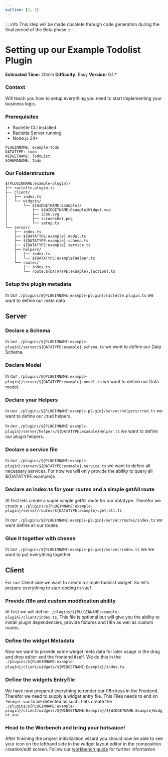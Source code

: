 ```yaml
---
outline: [2, 3]
---
```


<!--@include: ../wip.md-->

::: info
This step will be made obsolete through code generation during the final period of the Beta phase
::::

# Setting up our Example Todolist Plugin

**Estimated Time:** 20min
**Difficulty:** Easy
**Version:** 0.1.\*

### Context

Will teach you how to setup everything you need to start implementing your business logic.

### Prerequisites

- Raclette CLI installed
- Raclette Server running
- Node.js 24+

```variables
PLUGINNAME: example-todo
DATATYPE: todo
WIDGETNAME: TodoList
SCHEMANAME: Todo
```

### Our Folderstructure

```
${PLUGINNAME:example-plugin}/
├── raclette.plugin.ts
├── client/
│   ├── index.ts
│   └── widgets/
│       └── ${WIDGETNAME:Example}/
│           ├── ${WIDGETNAME:Example}Widget.vue
│           ├── icon.svg
│           ├── screenshot.png
│           └── setup.ts
└── server/
    ├── index.ts
    ├── ${DATATYPE:example}.model.ts
    ├── ${DATATYPE:example}.schema.ts
    ├── ${DATATYPE:example}.service.ts
    ├── helpers/
    │   ├── index.ts
    │   └── ${DATATYPE:example}Helper.ts
    └── routes/
        ├── index.ts
        └── route.${DATATYPE:example}.[action].ts

```

### Setup the plugin metadata

In our `./plugins/${PLUGINNAME:example-plugin}/raclette.plugin.ts` we want to define our meta data

<!--@include: ../cooking-steps/server/plugin/raclette.plugin.md-->

## Server

### Declare a Schema

In our `./plugins/${PLUGINNAME:example-plugin}/server/${DATATYPE:example}.schema.ts` we want to define our Data Schema.

<!--@include: ../cooking-steps/server/plugin/schema.md-->

### Declare Model

In our `./plugins/${PLUGINNAME:example-plugin}/server/${DATATYPE:example}.model.ts` we want to define our Data model.

<!--@include: ../cooking-steps/server/plugin/model.md-->

### Declare your Helpers

In our `./plugins/${PLUGINNAME:example-plugin}/server/helpers/crud.ts` we want to define our crud helpers.

<!--@include: ../cooking-steps/server/plugin/helpers/crud.md-->

In our `./plugins/${PLUGINNAME:example-plugin}/server/helpers/${DATATYPE:example}Helper.ts` we want to define our plugin helpers.

<!--@include: ../cooking-steps/server/plugin/helpers/pluginHelper.md-->

### Declare a service file

In our `./plugins/${PLUGINNAME:example-plugin}/server/${DATATYPE:example}.service.ts` we want to define all necessary services. For now we will only provide the ability to query all ${DATATYPE:example}s

<!--@include: ../cooking-steps/server/plugin/service.md{
BUSINESSLOGIC: |
  async _read${SCHEMANAME:Example}s(
      fastify: PluginFastifyInstance,
      filter: Record<string, any> = { isDeleted: false },
      options: QueryOptions = {},
    ): Promise<${SCHEMANAME:Example}Type[]> {
      filter = { isDeleted: false, ...filter }

      try {
        // Start building the query
        let query = this.${DATATYPE:example}Model.find(filter)

        // Apply pagination if provided
        if (options.limit !== undefined) {
          query = query.limit(options.limit)
        }
        if (options.offset !== undefined) {
          query = query.skip(options.offset)
        }

        // Apply population if provided
        if (options.populate && Array.isArray(options.populate)) {
          options.populate.forEach((populateOption) => {
            query = query.populate(populateOption as any)
          })
        }

        // Execute query
        return await query.lean()
      } catch (err: any) {
        fastify.log.error(err.message)
        throw err
      }
    }

    /**
    * Read ${DATATYPE:example}s by ID or filter parameters with payload wrapping
    */
    async read${SCHEMANAME:Example}s(
      fastify: PluginFastifyInstance,
      requestData: ClientPayloadRequestData,
      filter: { id?: string } = {},
    ): Promise<ClientPayload<${SCHEMANAME:Example}Type[]>> {
      try {
        const ${DATATYPE:example}s = await this._read${SCHEMANAME:Example}s(fastify, filter)

        return create${SCHEMANAME:Example}Payload(fastify, ${DATATYPE:example}s, requestData)
      } catch (err: any) {
        fastify.log.error(err.message)
        throw err
      }
    }
}-->

### Declare an index.ts for your routes and a simple getAll route

At first lets create a super simple getAll route for our datatype. Therefor we create a `./plugins/${PLUGINNAME:example-plugin}/server/routes/${DATATYPE:example}.get-all.ts`

<!--@include: ../cooking-steps/server/plugin/routes/route.md{
BUSINESSLOGIC: |
  const payload = await fastify.custom.${DATATYPE:example}Service.read${SCHEMANAME:Example}s(fastify, req.requestParams)
        return payload
}-->

In our `./plugins/${PLUGINNAME:example-plugin}/server/routes/index.ts` we want define all our routes

<!--@include: ../cooking-steps/server/plugin/routes/index.md{
IMPORT: import getAllRoute from "./route.${DATATYPE:example}.get-all"
BUSINESSLOGIC: |
    await fastify.get("/${DATATYPE:example}/all", getAllRoute(fastify))
}-->

### Glue it together with cheese

In our `./plugins/${PLUGINNAME:example-plugin}/server/index.ts` we we want to put everything together

<!--@include: ../cooking-steps/server/plugin/index.md-->

## Client

For our Client side we want to create a simple todolist widget. So let's prepare everything to start coding in vue!

### Provide i18n and custom modification ability

At first we will define `./plugins/${PLUGINNAME:example-plugin}/client/index.ts`. This file is optional but will give you the ability to install plugin dependencies, provide fixtures and i18n as well as custom routes.

<!--@include: ../cooking-steps/client/plugin/index.md-->

### Define the widget Metadata

Now we want to provide some widget meta data for later usage in the drag and drop editor and the frontend itself. We do this in the `./plugins/${PLUGINNAME:example-plugin}/client/widgets/${WIDGETNAME:Example}/index.ts`.

<!--@include: ../cooking-steps/client/plugin/widgets/setup.md{
WIDGETTITLE: My ${WIDGETNAME:} widget
WIDGETDESCRIPTION: Write ${SCHEMANAME:}s on a list
}-->

### Define the widgets Entryfile

We have now prepared everything to render our i18n keys in the Frontend. Therefor we need to supply a widget entry file. This Files needs to end on `*Widget.vue` to be detected as such. Lets create the `./plugins/${PLUGINNAME:example-plugin}/client/widgets/${WIDGETNAME:Example}/${WIDGETNAME:Example}Widget.vue`

<!--@include: ../cooking-steps/client/plugin/widgets/entryVue.md{
IMPORTS: |
  import { usePluginApi } from "@raclettejs/raclette-core/orchestrator/composables"
WIDGETTEMPLATE: |

  {{$i18n.t('someText')}}
BUSINESSLOGIC: |
  const { $i18n } = usePluginApi()
}-->

### Head to the Worbench and bring your hotsauce!

After finishing the project initialization wizard you should now be able to see your icon on the lefthand side in the widget layout editor in the composition creation/edit screen. Follow our [workbench guide](../../workbench/introduction) for further information
